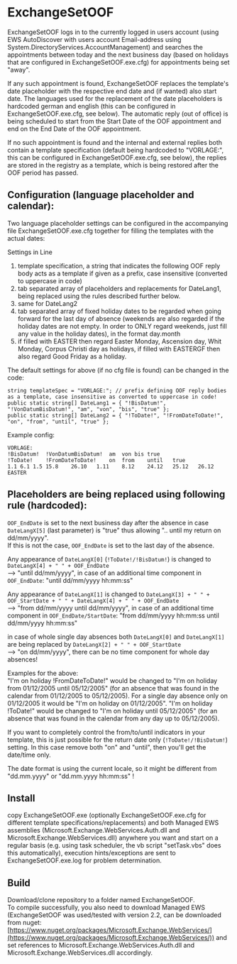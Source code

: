 # ExchangeSetOOF

ExchangeSetOOF logs in to the currently logged in users account (using EWS AutoDiscover with users account Email-address using System.DirectoryServices.AccountManagement)
and searches the appointments between today and the next business day (based on holidays that are configured in ExchangeSetOOF.exe.cfg) for appointments being set "away".

If any such appointment is found, ExchangeSetOOF replaces the template's date placeholder with the respective end date and (if wanted) also start date.
The languages used for the replacement of the date placeholders is hardcoded german and english (this can be configured in ExchangeSetOOF.exe.cfg, see below).
The automatic reply (out of office) is being scheduled to start from the Start Date of the OOF appointment and end on the End Date of the OOF appointment.

If no such appointment is found and the internal and external replies both contain a template specification (default being hardcoded to "VORLAGE:", this can be configured in ExchangeSetOOF.exe.cfg, see below),
the replies are stored in the registry as a template, which is being restored after the OOF period has passed.

## Configuration (language placeholder and calendar):
Two language placeholder settings can be configured in the accompanying file ExchangeSetOOF.exe.cfg together for filling the templates with the actual dates:  

Settings in Line
1. template specification, a string that indicates the following OOF reply body acts as a template if given as a prefix, case insensitive (converted to uppercase in code)  
2. tab separated array of placeholders and replacements for DateLang1, being replaced using the rules described further below.  
3. same for DateLang2  
4. tab separated array of fixed holiday dates to be regarded when going forward for the last day of absence (weekends are also regarded if the holiday dates are not empty. In order to ONLY regard weekends, just fill any value in the holiday dates), in the format day.month  
5. if filled with EASTER then regard Easter Monday, Ascension day, Whit Monday, Corpus Christi day as holidays, if filled with EASTERGF then also regard Good Friday as a holiday.  

The default settings for above (if no cfg file is found) can be changed in the code:

```VB
string templateSpec = "VORLAGE:"; // prefix defining OOF reply bodies as a template, case insensitive as converted to uppercase in code!  
public static string[] DateLang1 = { "!BisDatum!", "!VonDatumBisDatum!", "am", "von", "bis", "true" };  
public static string[] DateLang2 = { "!ToDate!", "!FromDateToDate!", "on", "from", "until", "true" };  
```

Example config:
```VB
VORLAGE:
!BisDatum!	!VonDatumBisDatum!	am	von	bis	true
!ToDate!	!FromDateToDate!	on	from	until	true
1.1	6.1	1.5	15.8	26.10	1.11	8.12	24.12	25.12	26.12
EASTER
```

## Placeholders are being replaced using following rule (hardcoded):
`OOF_EndDate` is set to the next business day after the absence in case `DateLangX[5]` (last parameter) is "true" thus allowing ".. until my return on dd/mm/yyyy".  
If this is not the case, `OOF_EndDate` is set to the last day of the absence.  

Any appearance of `DateLangX[0]` (`!ToDate!/!BisDatum!`) is changed to `DateLangX[4] + " " + OOF_EndDate`  
--> "until dd/mm/yyyy", in case of an additional time component in `OOF_EndDate`: "until dd/mm/yyyy hh:mm:ss"   

Any appearance of `DateLangX[1]` is changed to `DateLangX[3] + " " + OOF_StartDate + " " + DateLangX[4] + " " + OOF_EndDate`  
--> "from dd/mm/yyyy until dd/mm/yyyy", in case of an additional time component in `OOF_EndDate/StartDate`: "from dd/mm/yyyy hh:mm:ss until dd/mm/yyyy hh:mm:ss"  

in case of whole single day absences both `DateLangX[0]` and `DateLangX[1]` are being replaced by `DateLangX[2] + " " + OOF_StartDate`  
--> "on dd/mm/yyyy", there can be no time component for whole day absences!  

Examples for the above:  
"I'm on holiday !FromDateToDate!" would be changed to "I'm on holiday from 01/12/2005 until 05/12/2005" (for an absence that was found in the calendar from 01/12/2005 to 05/12/2005).
For a single day absence only on 01/12/2005 it would be "I'm on holiday on 01/12/2005".
"I'm on holiday !ToDate!" would be changed to "I'm on holiday until 05/12/2005" (for an absence that was found in the calendar from any day up to 05/12/2005).

If you want to completely control the from/to/until indicators in your template, this is just possible for the return date only (`!ToDate!/!BisDatum!`) setting. In this case remove both "on" and "until", then you'll get the date/time only.

The date format is using the current locale, so it might be different from "dd.mm.yyyy" or "dd.mm.yyyy hh:mm:ss" !

## Install
copy ExchangeSetOOF.exe (optionally ExchangeSetOOF.exe.cfg for different template specifications/replacements) and both Managed EWS assemblies (Microsoft.Exchange.WebServices.Auth.dll
and Microsoft.Exchange.WebServices.dll) anywhere you want and start on a regular basis (e.g. using task scheduler, the vb script "setTask.vbs" does this automatically), execution hints/exceptions are sent to ExchangeSetOOF.exe.log for problem determination.

## Build
Download/clone repository to a folder named ExchangeSetOOF.  
To compile successfully, you also need to download Managed EWS (ExchangeSetOOF was used/tested with version 2.2, can be downloaded from nuget: [https://www.nuget.org/packages/Microsoft.Exchange.WebServices/](https://www.nuget.org/packages/Microsoft.Exchange.WebServices/)) and set references to Microsoft.Exchange.WebServices.Auth.dll
and Microsoft.Exchange.WebServices.dll accordingly.